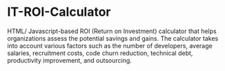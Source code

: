 # IT-ROI-Calculator
HTML/ Javascript-based ROI (Return on Investment) calculator that helps organizations assess the potential savings and gains. The calculator takes into account various factors such as the number of developers, average salaries, recruitment costs, code churn reduction, technical debt, productivity improvement, and outsourcing.
